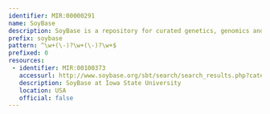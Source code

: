 ```yaml
---
identifier: MIR:00000291
name: SoyBase
description: SoyBase is a repository for curated genetics, genomics and related data resources for soybean.
prefix: soybase
pattern: ^\w+(\-)?\w+(\-)?\w+$
prefixed: 0
resources:
 - identifier: MIR:00100373
   accessurl: http://www.soybase.org/sbt/search/search_results.php?category=SNP&search_term=
   description: SoyBase at Iowa State University
   location: USA
   official: false
---
```

